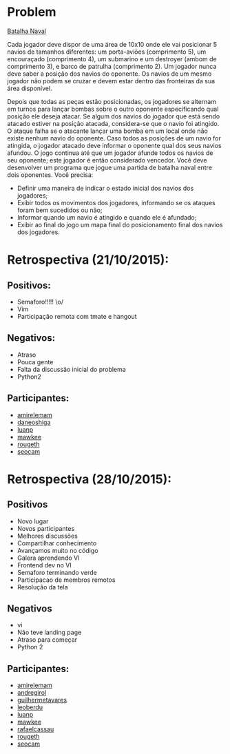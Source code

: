 Problem
=======
[Batalha Naval](http://dojopuzzles.com/problemas/exibe/batalha-naval/)

Cada jogador deve dispor de uma área de 10x10 onde ele vai posicionar 5 navios de tamanhos
diferentes: um porta-aviões (comprimento 5), um encouraçado (comprimento 4), um submarino e um
destroyer (ambom de comprimento 3), e barco de patrulha (comprimento 2). Um jogador nunca deve
saber a posição dos navios do oponente. Os navios de um mesmo jogador não podem se cruzar e devem
estar dentro das fronteiras da sua área disponível.

Depois que todas as peças estão posicionadas, os jogadores se alternam em turnos para lançar bombas
sobre o outro oponente especificando qual posição ele deseja atacar. Se algum dos navios do jogador
que está sendo atacado estiver na posição atacada, considera-se que o navio foi atingido. O ataque
falha se o atacante lançar uma bomba em um local onde não existe nenhum navio do oponente.
Caso todos as posições de um navio for atingida, o jogador atacado deve informar o oponente qual
dos seus navios afundou. O jogo continua até que um jogador afunde todos os navios de seu oponente;
este jogador é então considerado vencedor.
Você deve desenvolver um programa que jogue uma partida de batalha naval entre dois oponentes. Você
precisa:

* Definir uma maneira de indicar o estado inicial dos navios dos jogadores;
* Exibir todos os movimentos dos jogadores, informando se os ataques foram bem sucedidos ou não;
* Informar quando um navio é atingido e quando ele é afundado;
* Exibir ao final do jogo um mapa final do posicionamento final dos navios dos jogadores.

Retrospectiva (21/10/2015):
==========================

Positivos:
----------

* Semaforo!!!!! \o/
* Vim
* Participação remota com tmate e hangout


Negativos:
----------

* Atraso
* Pouca gente
* Falta da discussão inicial do problema
* Python2

Participantes:
--------------

* [amirelemam](https://github.com/amirelemam)
* [daneoshiga](https://github.com/daneoshiga)
* [luanp](https://github.com/luanp)
* [mawkee](https://github.com/mawkee)
* [rougeth](https://github.com/rougeth)
* [seocam](https://github.com/seocam)


Retrospectiva (28/10/2015):
===========================

Positivos
---------

* Novo lugar
* Novos participantes
* Melhores discussões
* Compartilhar conhecimento
* Avançamos muito no código
* Galera aprendendo VI
* Frontend dev no VI
* Semaforo terminando verde
* Participacao de membros remotos
* Resolução da tela

Negativos
---------

* vi
* Não teve landing page
* Atraso para começar
* Python 2


Participantes:
--------------

* [amirelemam](https://github.com/amirelemam)
* [andregirol](https://github.com/andregirol)
* [guilhermetavares](https://github.com/guilhermetavares)
* [leoberdu](https://github.com/leoberdu)
* [luanp](https://github.com/luanp)
* [mawkee](https://github.com/mawkee)
* [rafaelcassau](https://github.com/rafaelcassau)
* [rougeth](https://github.com/rougeth)
* [seocam](https://github.com/seocam)
